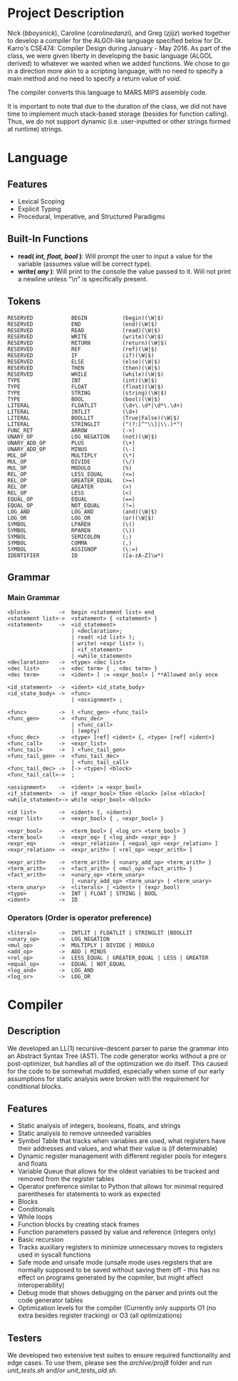Project Description
===================

Nick (*bboysnick*), Caroline (*carolinedanzi*), and Greg (*zjijz*) worked together to develop a compiler for the ALGOl-like language specified below for Dr. Karro's CSE474: Compiler Design during January - May 2016. As part of the class, we were given liberty in developing the basic language (ALGOL derived) to whatever we wanted when we added functions. We chose to go in a direction more akin to a scripting language, with no need to specify a main method and no need to specify a return value of *void*.

The compiler converts this language to MARS MIPS assembly code.

It is important to note that due to the duration of the class, we did not have time to implement much stack-based storage (besides for function calling). Thus, we do not support dynamic (i.e. user-inputted or other strings formed at runtime) strings.

Language
================

Features
--------

- Lexical Scoping
- Explicit Typing
- Procedural, Imperative, and Structured Paradigms

Built-In Functions
------------------
- **read( _int, float, bool_ )**: Will prompt the user to input a value for the variable (assumes value will be correct type).
- **write( _any_ )**: Will print to the console the value passed to it. Will not print a newline unless "\n" is specifically present.

Tokens
------

```
RESERVED		    BEGIN			(begin)(\W|$)
RESERVED		    END			    (end)(\W|$)
RESERVED		    READ			(read)(\W|$)
RESERVED		    WRITE			(write)(\W|$)
RESERVED            RETURN          (return)(\W|$)
RESERVED            REF             (ref)(\W|$)
RESERVED            IF              (if)(\W|$)
RESERVED            ELSE            (else)(\W|$)
RESERVED            THEN            (then)(\W|$)
RESERVED            WHILE           (while)(\W|$)
TYPE			    INT			    (int)(\W|$)
TYPE			    FLOAT           (float)(\W|$)
TYPE			    STRING		    (string)(\W|$)
TYPE			    BOOL			(bool)(\W|$)
LITERAL             FLOATLIT        (\d+\.\d*|\d*\.\d+)
LITERAL             INTLIT		    (\d+)
LITERAL		        BOOLLIT		    (True|False)(\W|$)
LITERAL		        STRINGLIT		("(?:[^"\\]|\\.)*")
FUNC_RET            ARROW           (->)
UNARY_OP            LOG_NEGATION    (not)(\W|$)
UNARY_ADD_OP        PLUS			(\+)
UNARY_ADD_OP        MINUS			(\-)
MUL_OP              MULTIPLY        (\*)
MUL_OP              DIVIDE		    (\/)
MUL_OP              MODULO		    (%)
REL_OP		        LESS_EQUAL		(<=)
REL_OP		        GREATER_EQUAL	(>=)
REL_OP		        GREATER     	(>)
REL_OP		        LESS        	(<)
EQUAL_OP            EQUAL			(==)
EQUAL_OP            NOT_EQUAL		(!=)
LOG_AND             LOG_AND			(and)(\W|$)
LOG_OR              LOG_OR			(or)(\W|$)
SYMBOL		        LPAREN		    (\()
SYMBOL		        RPAREN		    (\))
SYMBOL		        SEMICOLON		(;)
SYMBOL		        COMMA			(,)
SYMBOL		        ASSIGNOP		(\:=)
IDENTIFIER		    ID			    ([a-zA-Z]\w*)
```

Grammar
------

### Main Grammar

```
<block>		    ->	begin <statement list> end
<statement list>->	<statement> { <statement> }
<statement>		->	<id_statement>
                    | <declaration>;
                    | read( <id list> );
                    | write( <expr list> );
                    | <if_statement>
                    | <while_statement>
<declaration>	->	<type> <dec list>
<dec list>      ->  <dec term> { , <dec term> }
<dec term>      ->  <ident> [ := <expr_bool> ] **Allowed only once

<id_statement>  ->  <ident> <id_state_body>
<id_state_body> ->  <func>
                    | <assignment> ;

<func>          ->  ( <func_gen> <func_tail>
<func_gen>      ->  <func_dec>
                    | <func_call>
                    | (empty)
<func_dec>      ->  <type> [ref] <ident> {, <type> [ref] <ident>}
<func_call>     ->  <expr_list>
<func_tail>     ->  ) <func_tail_gen>
<func_tail_gen> ->  <func_tail_dec>
                    | <func_tail_call>
<func_tail_dec> ->  [-> <type>] <block>
<func_tail_call>->  ;

<assignment>	->	<ident> := <expr_bool>
<if_statement>  ->  if <expr_bool> then <block> [else <block>]
<while_statement>-> while <expr_bool> <block>

<id list>		->	<ident> {, <ident>}
<expr list>		->	<expr_bool> { , <expr_bool> }

<expr_bool>     ->  <term_bool> { <log_or> <term_bool> }
<term_bool>     ->  <expr_eq> { <log_and> <expr_eq> }
<expr_eq>       ->  <expr_relation> [ <equal_op> <expr_relation> ]
<expr_relation> ->  <expr_arith> [ <rel_op> <expr_arith> ]

<expr_arith>    ->  <term_arith> { <unary_add_op> <term_arith> }
<term_arith>    ->  <fact_arith> { <mul_op> <fact_arith> }
<fact_arith>    ->  <unary_op> <term_unary>
                    | <unary_add_op> <term_unary> | <term_unary>
<term_unary>    ->  <literals> | <ident> | (expr_bool)
<type>          ->  INT | FLOAT | STRING | BOOL
<ident>			->	ID
```

### Operators (Order is operator preference)

```
<literal>       ->  INTLIT | FLOATLIT | STRINGLIT |BOOLLIT
<unary_op>      ->  LOG_NEGATION
<mul_op>        ->  MULTIPLY | DIVIDE | MODULO
<add_op>		->	ADD | MINUS
<rel_op>        ->  LESS_EQUAL | GREATER_EQUAL | LESS | GREATER
<equal_op>      ->  EQUAL | NOT_EQUAL
<log_and>       ->  LOG_AND
<log_or>        ->  LOG_OR
```

Compiler
========

Description
-----------

We developed an LL(1) recursive-descent parser to parse the grammar into an Abstract Syntax Tree (AST). The code generator works without a pre or post-optimizer, but handles all of the optimization we do itself. This caused for the code to be somewhat muddled, especially when some of our early assumptions for static analysis were broken with the requirement for conditional blocks.

Features
--------
- Static analysis of integers, booleans, floats, and strings
- Static analysis to remove unneeded variables
- Symbol Table that tracks when variables are used, what registers have their addresses and values, and what their value is (if determinable)
- Dynamic register management with different register pools for integers and floats
- Variable Queue that allows for the oldest variables to be tracked and removed from the register tables
- Operator preference similar to Python that allows for minimal required parentheses for statements to work as expected
- Blocks
- Conditionals
- While loops
- Function blocks by creating stack frames
- Function parameters passed by value and reference (integers only)
- Basic recursion
- Tracks auxiliary registers to minimize unnecessary moves to registers used in syscall functions
- Safe mode and unsafe mode (unsafe mode uses registers that are normally supposed to be saved without saving them off - this has no effect on programs generated by the copmiler, but might affect interoperability)
- Debug mode that shows debugging on the parser and prints out the code generator tables
- Optimization levels for the compiler (Currently only supports O1 (no extra besides register tracking) or O3 (all optimizations)

Testers
-------

We developed two extensive test suites to ensure required functionality and edge cases. To use them, please see the *archive/proj8* folder and run *unit_tests.sh* and/or *unit_tests_old.sh*.

